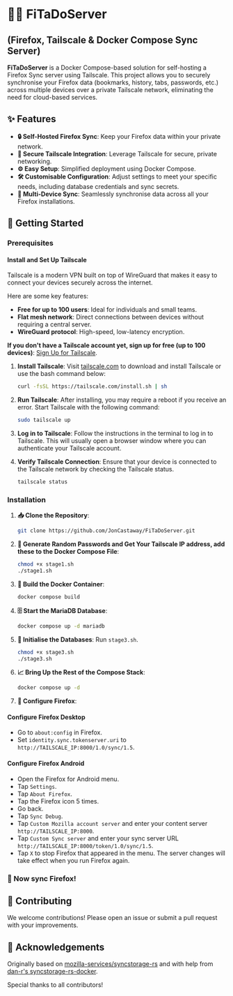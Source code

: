 # 🦊🚀 FiTaDoServer

## (Firefox, Tailscale & Docker Compose Sync Server)

**FiTaDoServer** is a Docker Compose-based solution for self-hosting a Firefox Sync server using Tailscale. This project allows you to securely synchronise your Firefox data (bookmarks, history, tabs, passwords, etc.) across multiple devices over a private Tailscale network, eliminating the need for cloud-based services.

## ✨ Features

- **🔒 Self-Hosted Firefox Sync**: Keep your Firefox data within your private network.
- **🔐 Secure Tailscale Integration**: Leverage Tailscale for secure, private networking.
- **⚙️ Easy Setup**: Simplified deployment using Docker Compose.
- **🛠 Customisable Configuration**: Adjust settings to meet your specific needs, including database credentials and sync secrets.
- **📱 Multi-Device Sync**: Seamlessly synchronise data across all your Firefox installations.

## 🚀 Getting Started

### Prerequisites

#### Install and Set Up Tailscale

Tailscale is a modern VPN built on top of WireGuard that makes it easy to connect your devices securely across the internet.

Here are some key features:

- **Free for up to 100 users**: Ideal for individuals and small teams.
- **Flat mesh network**: Direct connections between devices without requiring a central server.
- **WireGuard protocol**: High-speed, low-latency encryption.

**If you don't have a Tailscale account yet, sign up for free (up to 100 devices)**: [Sign Up for Tailscale](https://tailscale.com).

1. **Install Tailscale**: Visit [tailscale.com](https://tailscale.com/download) to download and install Tailscale or use the bash command below:

    ```sh
    curl -fsSL https://tailscale.com/install.sh | sh
    ```

2. **Run Tailscale**: After installing, you may require a reboot if you receive an error. Start Tailscale with the following command:

    ```sh
    sudo tailscale up
    ```

3. **Log in to Tailscale**: Follow the instructions in the terminal to log in to Tailscale. This will usually open a browser window where you can authenticate your Tailscale account.

4. **Verify Tailscale Connection**: Ensure that your device is connected to the Tailscale network by checking the Tailscale status.

    ```sh
    tailscale status
    ```

### Installation

1. **📥 Clone the Repository**:

    ```sh
    git clone https://github.com/JonCastaway/FiTaDoServer.git
    ```

2. **🔐 Generate Random Passwords and Get Your Tailscale IP address, add these to the Docker Compose File**:

    ```sh
    chmod +x stage1.sh
    ./stage1.sh
    ```

3. **🔧 Build the Docker Container**:

    ```sh
    docker compose build
    ```

4. **🗄 Start the MariaDB Database**:

    ```sh
    docker compose up -d mariadb
    ```

5. **🔧 Initialise the Databases**: Run `stage3.sh`.

    ```sh
    chmod +x stage3.sh
    ./stage3.sh
    ```

6. **📈 Bring Up the Rest of the Compose Stack**:

    ```sh
    docker compose up -d
    ```
    
7. **🦊 Configure Firefox**:

#### Configure Firefox Desktop

- Go to `about:config` in Firefox.
- Set `identity.sync.tokenserver.uri` to `http://TAILSCALE_IP:8000/1.0/sync/1.5`.

#### Configure Firefox Android

- Open the Firefox for Android menu.
- Tap `Settings`.
- Tap `About Firefox`.
- Tap the Firefox icon 5 times.
- Go back.
- Tap `Sync Debug`.
- Tap `Custom Mozilla account server` and enter your content server `http://TAILSCALE_IP:8000`.
- Tap `Custom Sync server` and enter your sync server URL `http://TAILSCALE_IP:8000/token/1.0/sync/1.5`.
- Tap `X` to stop Firefox that appeared in the menu. The server changes will take effect when you run Firefox again.

### 🚀 Now sync Firefox!

## 🤝 Contributing

We welcome contributions! Please open an issue or submit a pull request with your improvements.

## 📝 Acknowledgements

Originally based on [mozilla-services/syncstorage-rs](https://github.com/mozilla-services/syncstorage-rs) and with help from [dan-r's syncstorage-rs-docker](https://github.com/dan-r/syncstorage-rs-docker).

Special thanks to all contributors!
